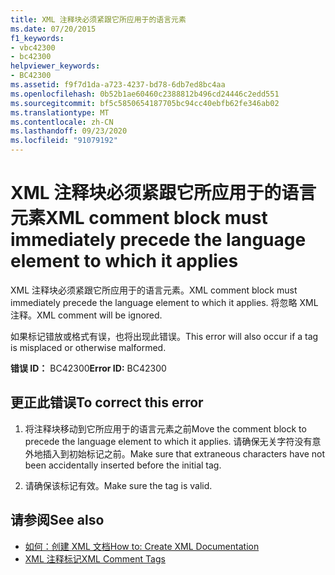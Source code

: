 ```yaml
---
title: XML 注释块必须紧跟它所应用于的语言元素
ms.date: 07/20/2015
f1_keywords:
- vbc42300
- bc42300
helpviewer_keywords:
- BC42300
ms.assetid: f9f7d1da-a723-4237-bd78-6db7ed8bc4aa
ms.openlocfilehash: 0b52b1ae60460c2388812b496cd24446c2edd551
ms.sourcegitcommit: bf5c5850654187705bc94cc40ebfb62fe346ab02
ms.translationtype: MT
ms.contentlocale: zh-CN
ms.lasthandoff: 09/23/2020
ms.locfileid: "91079192"
---
```

# <a name="xml-comment-block-must-immediately-precede-the-language-element-to-which-it-applies"></a><span data-ttu-id="4e4e7-102">XML 注释块必须紧跟它所应用于的语言元素</span><span class="sxs-lookup"><span data-stu-id="4e4e7-102">XML comment block must immediately precede the language element to which it applies</span></span>

<span data-ttu-id="4e4e7-103">XML 注释块必须紧跟它所应用于的语言元素。</span><span class="sxs-lookup"><span data-stu-id="4e4e7-103">XML comment block must immediately precede the language element to which it applies.</span></span> <span data-ttu-id="4e4e7-104">将忽略 XML 注释。</span><span class="sxs-lookup"><span data-stu-id="4e4e7-104">XML comment will be ignored.</span></span>  
  
 <span data-ttu-id="4e4e7-105">如果标记错放或格式有误，也将出现此错误。</span><span class="sxs-lookup"><span data-stu-id="4e4e7-105">This error will also occur if a tag is misplaced or otherwise malformed.</span></span>  
  
 <span data-ttu-id="4e4e7-106">**错误 ID：** BC42300</span><span class="sxs-lookup"><span data-stu-id="4e4e7-106">**Error ID:** BC42300</span></span>  
  
## <a name="to-correct-this-error"></a><span data-ttu-id="4e4e7-107">更正此错误</span><span class="sxs-lookup"><span data-stu-id="4e4e7-107">To correct this error</span></span>  
  
1. <span data-ttu-id="4e4e7-108">将注释块移动到它所应用于的语言元素之前</span><span class="sxs-lookup"><span data-stu-id="4e4e7-108">Move the comment block to precede the language element to which it applies.</span></span> <span data-ttu-id="4e4e7-109">请确保无关字符没有意外地插入到初始标记之前。</span><span class="sxs-lookup"><span data-stu-id="4e4e7-109">Make sure that extraneous characters have not been accidentally inserted before the initial tag.</span></span>  
  
2. <span data-ttu-id="4e4e7-110">请确保该标记有效。</span><span class="sxs-lookup"><span data-stu-id="4e4e7-110">Make sure the tag is valid.</span></span>  
  
## <a name="see-also"></a><span data-ttu-id="4e4e7-111">请参阅</span><span class="sxs-lookup"><span data-stu-id="4e4e7-111">See also</span></span>

- [<span data-ttu-id="4e4e7-112">如何：创建 XML 文档</span><span class="sxs-lookup"><span data-stu-id="4e4e7-112">How to: Create XML Documentation</span></span>](../programming-guide/program-structure/how-to-create-xml-documentation.md)
- [<span data-ttu-id="4e4e7-113">XML 注释标记</span><span class="sxs-lookup"><span data-stu-id="4e4e7-113">XML Comment Tags</span></span>](../language-reference/xmldoc/index.md)
